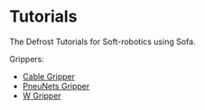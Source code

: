 # Tutorials
The Defrost Tutorials for Soft-robotics using Sofa. 

Grippers:
- [Cable Gripper](Cable-Gripper/README.md)
- [PneuNets Gripper](PneuNets-Gripper/README.md)
- [W Gripper](W-Gripper/README.md)
